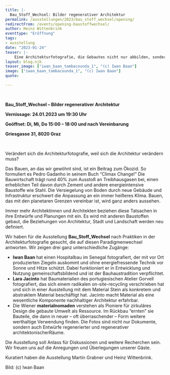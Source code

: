 ```yaml
---
title: |-
  Bau_Stoff_Wechsel: Bilder regenerativer Architektur
permalink: /ausstellungen/2023/bau_stoff_wechsel/opening/
redirectFrom: /events/opening-baustoffwechsel/
author: Heinz Wittenbrink
eventtype: "Eröffnung"
tags:
- ausstellung
date: "2023-01-24"
teaser: |-
    Eine Architekturfotografie, die Gebautes nicht nur abbilden, sondern erfahrbar machen und mitgestalten will, muss in der beginnenden Realität des klimagerechten und regenerativen Bauens auch ihre Praktiken und ihre Ästhetik verändern. Wir fragen danach, ob sich schon etwas von diesen Veränderungen abzeichnet und wie sie aussehen können.
layout: blog.njk
teaser_image: ["iwan_baan_tambacounda_1", "(c) Iwan Baan"]
image: ["iwan_baan_tambacounda_1", "(c) Iwan Baan"]
quote:

---
```

</br>


**Bau_Stoff_Wechsel – Bilder regenerativer Architektur**

**Vernissage: 24.01.2023 um 19:30 Uhr**

**Geöffnet: Di, Mi, Do 15:00 – 18:00 und nach Vereinbarung**

**Griesgasse 31, 8020 Graz**

</br>

Verändert sich die Architekturfotografie, weil sich die Architektur verändern muss?

Das Bauen, an das wir gewöhnt sind, ist ein Beitrag zum Ökozid. So formuliert es Pedro Gadanho in seinem Buch “Climax Change!” Die Bauwirtschaft trägt rund 40% zum Ausstoß an Treibhausgasen bei, einen erheblichen Teil davon durch Zement und andere energieintensive Baustoffe wie Stahl. Die Versiegelung von Boden durch neue Gebäude und Infrastruktur erschwert die Anpassung an ein immer heißeres Klima. Bauen, das mit den planetaren Grenzen vereinbar ist, wird ganz anders aussehen.

Immer mehr Architektinnen und Architekten beziehen diese Tatsachen in ihre Entwürfe und Planungen mit ein. Es wird mit anderen Baustoffen gebaut, die Beziehungen von Architektur, Stadt und Landschaft werden neu definiert. 

Wir haben für die Ausstellung **Bau_Stoff_Wechsel** nach Praktiken in der Architekturfotografie gesucht, die auf diesen Paradigmenwechsel antworten. Wir zeigen drei ganz unterschiedliche Zugänge:

* **Iwan Baan** hat einen Hospitalbau im Senegal fotografiert, der mit vor Ort produzierten Ziegeln auskommt und ohne energiefressende Technik vor Sonne und Hitze schützt. Dabei funktioniert er in Entwicklung und Nutzung gemeinschaftsbildend und ist der Bauhaustradition verpflichtet.
* **Lara Jacinto** hat Baumaterialien des portugiesischen Atelier Gorvell fotografiert, das sich einem radikalen on-site-recycling verschrieben hat und sich in einer Ausstellung mit dem Material Stein als konkretem und abstraktem Material beschäftigt hat. Jacinto macht Material als eine wesentliche Komponente nachhaltiger Architektur erfahrbar.
* Die Wiener **materialnomaden** verstehen als Pioniere für zirkuläres Design die gebaute Umwelt als Ressource. Im Rückbau “ernten” sie Bauteile, die dann in neuer – oft überraschender – Form weitere werthaltige Verwendung finden. Die Fotos sind nicht nur Dokumente, sondern auch Entwürfe regenerierter und regenerativer architektonischerRäume.

Die Ausstellung soll Anlass für Diskussionen und weitere Recherchen sein. Wir freuen uns auf die Anregungen und Überlegungen unserer Gäste. 

Kuratiert haben die Ausstellung Martin Grabner und Heinz Wittenbrink.
<div>
Bild: (c) Iwan Baan
</div>
